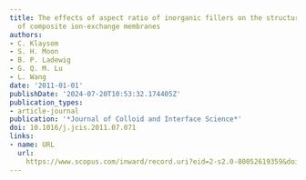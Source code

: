 ```yaml
---
title: The effects of aspect ratio of inorganic fillers on the structure and property
  of composite ion-exchange membranes
authors:
- C. Klaysom
- S. H. Moon
- B. P. Ladewig
- G. Q. M. Lu
- L. Wang
date: '2011-01-01'
publishDate: '2024-07-20T10:53:32.174405Z'
publication_types:
- article-journal
publication: '*Journal of Colloid and Interface Science*'
doi: 10.1016/j.jcis.2011.07.071
links:
- name: URL
  url: 
    https://www.scopus.com/inward/record.uri?eid=2-s2.0-80052619359&doi=10.1016%2fj.jcis.2011.07.071&partnerID=40&md5=58a0938a58b9a13640621971bf60b9af
---
```


